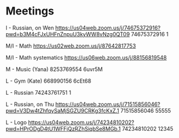 # Meetings

I - Russian, on Wen
<https://us04web.zoom.us/j/74675372916?pwd=b3M4cFJxUHFnZnpuU3kyWW8vNzg0QT09> 74675372916 1

M/I - Math
<https://us02web.zoom.us/j/87642817753>

M/I - Math systematics
<https://us06web.zoom.us/j/88156819548>

M - Music (Yana)
8253769554 6uvr5M

L - Gym (Kate)
668990156 6cEt68

L - Russian
74243761751 1

L - Russian, on Thu
<https://us04web.zoom.us/j/71515856046?pwd=V3Dw4tZhfqySaMjSGZU9CRKg3fcKxZ.1> 71515856046 55555

L - Logo
<https://us04web.zoom.us/j/74234810202?pwd=HPrODgD4tU1WFFjQzRZhSiqbSe8MGb.1> 74234810202 12345

